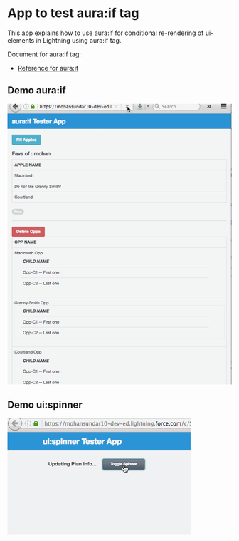 

# App to test aura:if tag


This app explains how to use aura:if for conditional re-rendering of ui-elements in Lightning using aura:if tag.


Document for aura:if tag:


* [ Reference for aura:if](https://developer.salesforce.com/docs/atlas.en-us.lightning.meta/lightning/aura_compref_aura_if.htm)




## Demo aura:if

![alt tag](https://github.com/mohan-chinnappan-n/aura-if-test/blob/master/demos/aura-if-tester.gif)


## Demo ui:spinner

![alt tag](https://github.com/mohan-chinnappan-n/aura-if-test/blob/master/ui-spinner/demos/ui-spinner-tester-2.gif)
